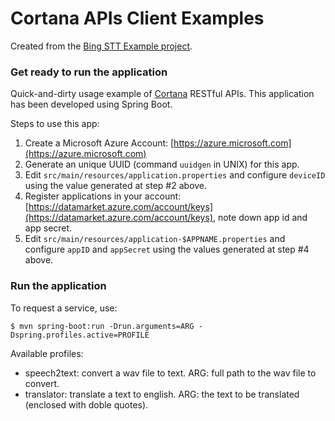 # Cortana APIs Client Examples

Created from the [Bing STT Example project](https://github.com/keedio/bing-speech-to-text-example).

### Get ready to run the application

Quick-and-dirty usage example of [Cortana](https://gallery.cortanaanalytics.com/) RESTful APIs.
This application has been developed using Spring Boot.

Steps to use this app:

1. Create a Microsoft Azure Account: [https://azure.microsoft.com](https://azure.microsoft.com)
2. Generate an unique UUID (command `uuidgen` in UNIX) for this app.
3. Edit `src/main/resources/application.properties` and configure `deviceID` using the value generated at step #2 above.
4. Register applications in your account: [https://datamarket.azure.com/account/keys](https://datamarket.azure.com/account/keys), note down app id and app secret.
5. Edit `src/main/resources/application-$APPNAME.properties` and configure `appID` and `appSecret` using the values generated at step #4 above.

### Run the application

To request a service, use:

	$ mvn spring-boot:run -Drun.arguments=ARG -Dspring.profiles.active=PROFILE

Available profiles:

- speech2text: convert a wav file to text. ARG: full path to the wav file to convert.
- translator: translate a text to english. ARG: the text to be translated (enclosed with doble quotes).
